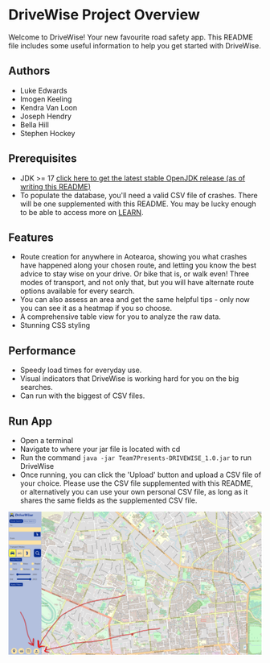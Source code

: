 # DriveWise Project Overview
Welcome to DriveWise! Your new favourite road safety app.
This README file includes some useful information to help you get started with DriveWise.

## Authors
- Luke Edwards
- Imogen Keeling
- Kendra Van Loon
- Joseph Hendry
- Bella Hill
- Stephen Hockey

## Prerequisites
- JDK >= 17 [click here to get the latest stable OpenJDK release (as of writing this README)](https://jdk.java.net/18/)
- To populate the database, you'll need a valid CSV file of crashes. There will be one supplemented with this README. You may be lucky enough to be able to access more on [LEARN](https://learn.canterbury.ac.nz/course/view.php?id=18812&section=4).

## Features
- Route creation for anywhere in Aotearoa, showing you what crashes have happened along your chosen route, and letting
you know the best advice to stay wise on your drive. Or bike that is, or walk even! Three modes of transport, and not only
that, but you will have alternate route options available for every search.
- You can also assess an area and get the same helpful tips - only now you can see it as a heatmap if you so choose.
- A comprehensive table view for you to analyze the raw data.
- Stunning CSS styling

## Performance
- Speedy load times for everyday use.
- Visual indicators that DriveWise is working hard for you on the big searches.
- Can run with the biggest of CSV files.

## Run App
- Open a terminal
- Navigate to where your jar file is located with cd
- Run the command `java -jar Team7Presents-DRIVEWISE_1.0.jar` to run DriveWise
- Once running, you can click the 'Upload' button and upload a CSV file of your choice. Please use the CSV file supplemented with this README, or alternatively you can use your own personal CSV file, as long as it shares the same fields as the supplemented CSV file.

![DriveWiseSS.png](src%2Fmain%2Fresources%2Fimg%2FDriveWiseSS.png)
